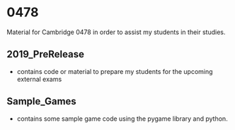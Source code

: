 # 0478
Material for Cambridge 0478 in order to assist my students in their studies.

## 2019_PreRelease
- contains code or material to prepare my students for the upcoming external exams

## Sample_Games
- contains some sample game code using the pygame library and python.
